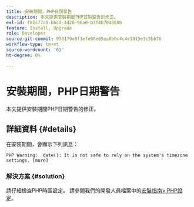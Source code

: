 ```yaml
---
title: 安裝期間，PHP日期警告
description: 本文提供安裝期間PHP日期警告的修正。
exl-id: f82c77a9-bbcd-4426-96a0-b3f4b704860b
feature: Install, Upgrade
role: Developer
source-git-commit: 958179e0f3efe08e65ea8b0c4c4e1015e3c5bb76
workflow-type: tm+mt
source-wordcount: '61'
ht-degree: 0%

---
```


# 安裝期間，PHP日期警告

本文提供安裝期間PHP日期警告的修正。

## 詳細資料 {#details}

在安裝期間，會顯示下列訊息：

```text
PHP Warning:  date(): It is not safe to rely on the system's timezone settings. [more]
```

### 解決方案 {#solution}

請仔細檢查PHP時區設定。 請參閱我們的開發人員檔案中的[安裝指南> PHP設定](https://devdocs.magento.com/guides/v2.3/install-gde/prereq/php-settings.html)。
